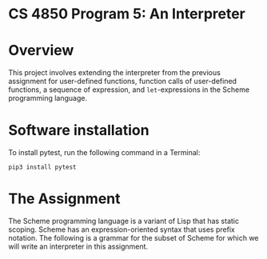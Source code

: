 # CS 4850 Program 5: An Interpreter

# Overview
This project involves extending the interpreter from the previous assignment for user-defined functions, function calls of user-defined functions, a sequence of expression, and `let`-expressions in the Scheme programming language.

# Software installation
To install pytest, run the following command in a Terminal:

`pip3 install pytest`

# The Assignment
The Scheme programming language is a variant of Lisp that has static scoping. Scheme has an expression-oriented syntax that uses prefix notation. The following is a grammar for the subset of Scheme for which we will write an interpreter in this assignment.

